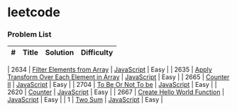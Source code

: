 # leetcode

### Problem List

| #   | Title | Solution | Difficulty |
| --- | ----- | -------- | ---------- |

| 2634 | [Filter Elements from Array](https://leetcode.cn/problems/filter-elements-from-array)                                   | [JavaScript](./javascript/FilterElementsFromArray.js)            | Easy       |
| 2635 | [Apply Transform Over Each Element in Array](https://leetcode.cn/problems/apply-transform-over-each-element-in-array)                                   | [JavaScript](./javascript/ApplyTransformOverEachElementInArray.js)            | Easy       |
| 2665 | [Counter II](https://leetcode.cn/problems/counter-ii)                                   | [JavaScript](./javascript/CounterII.js)            | Easy       |
| 2704 | [To Be Or Not To be](https://leetcode.cn/problems/to-be-or-not-to-be)                   | [JavaScript](./javascript/ToBeOrNotToBe.js)            | Easy       |
| 2620 | [Counter](https://leetcode.cn/problems/counter/)                                        | [JavaScript](./javascript/Counter.js)                  | Easy       |
| 2667 | [Create Hello World Function](https://leetcode.cn/problems/create-hello-world-function) | [JavaScript](./javascript/CreateHelloWorldFunction.js) | Easy       |
| 1    | [Two Sum](https://leetcode.cn/problems/two-sum)                                         | [JavaScript](./javascript/TwoSum.js)                   | Easy       |
